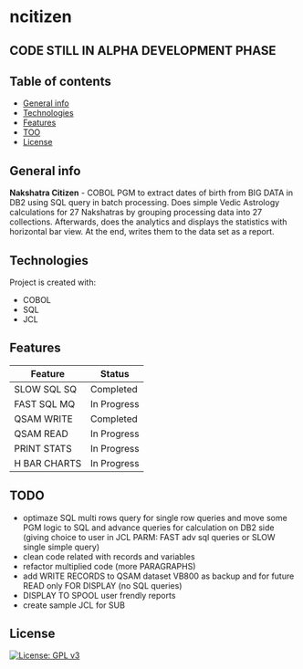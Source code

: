 # ncitizen
## CODE STILL IN ALPHA DEVELOPMENT PHASE
## Table of contents
* [General info](#general-info)
* [Technologies](#technologies)
* [Features](#features)
* [TOO](#todo)
* [License](#license)
## General info
**Nakshatra Citizen** - COBOL PGM to extract dates of birth from BIG DATA in DB2 using SQL query in batch processing.
Does simple Vedic Astrology calculations for 27 Nakshatras by grouping processing data into 27 collections. 
Afterwards, does the analytics and displays the statistics with horizontal bar view. At the end, writes them to the data set as a report.
## Technologies
Project is created with:
* COBOL 
* SQL 
* JCL
## Features
| Feature       | Status        |
| ------------- | ------------- |
| SLOW SQL SQ   | Completed     |
| FAST SQL MQ   | In Progress   |
| QSAM WRITE    | Completed     |
| QSAM READ     | In Progress   |
| PRINT STATS   | In Progress   |
| H BAR CHARTS  | In Progress   |
## TODO
* optimaze SQL multi rows query for single row queries and move some PGM logic to SQL and advance queries for calculation on DB2 side (giving choice to user in JCL PARM: FAST adv sql queries or SLOW single simple query)
* clean code related with records and variables
* refactor multiplied code (more PARAGRAPHS)
* add WRITE RECORDS to QSAM dataset VB800 as backup and for future READ only FOR DISPLAY (no SQL queries)
* DISPLAY TO SPOOL user frendly reports
* create sample JCL for SUB
## License
[![License: GPL v3](https://img.shields.io/badge/License-GPLv3-blue.svg)](https://www.gnu.org/licenses/gpl-3.0)
